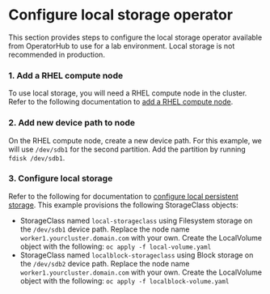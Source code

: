 # Configure local storage operator

This section provides steps to configure the local storage operator available from OperatorHub to use for a lab environment.  Local storage is not recommended in production.

### 1. Add a RHEL compute node

To use local storage, you will need a RHEL compute node in the cluster.  Refer to the following documentation to [add a RHEL compute node].

### 2. Add new device path to node

On the RHEL compute node, create a new device path.  For this example, we will use `/dev/sdb1` for the second partition.  Add the partition by running `fdisk /dev/sdb1`.

### 3. Configure local storage

Refer to the following for documentation to [configure local persistent storage].  This example provisions the following StorageClass objects:

* StorageClass named `local-storageclass` using Filesystem storage on the `/dev/sdb1` device path.  Replace the node name `worker1.yourcluster.domain.com` with your own.  Create the LocalVolume object with the following: `oc apply -f local-volume.yaml`
* StorageClass named `localblock-storageclass` using Block storage on the `/dev/sdb2` device path.  Replace the node name `worker1.yourcluster.domain.com` with your own.  Create the LocalVolume object with the following: `oc apply -f localblock-volume.yaml`

[add a RHEL compute node]: https://docs.openshift.com/container-platform/latest/machine_management/adding-rhel-compute.html
[configure local persistent storage]: https://docs.openshift.com/container-platform/latest/storage/persistent_storage/persistent-storage-local.html
